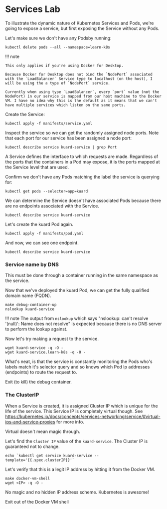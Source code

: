 # Services Lab

To illustrate the dynamic nature of Kubernetes Services and Pods, we're going to expose a service, but first exposing the Service without any Pods.

Let's make sure we don't have any Podsby running:

    kubectl delete pods --all --namespace=learn-k8s

!!! note

    This only applies if you're using Docker for Desktop.
    
    Because Docker for Desktop does not bind the `NodePort` associated with the `LoadBalancer` Service type to localhost (on the host), I will be using the a type of `NodePort` service.

    Currently when using type `LoadBalancer`, every `port` value (not the NodePort) in our service is mapped from our host machine to the Docker VM. I have no idea why this is the default as it means that we can't have multiple services which listen on the same ports.

Create the Service:

    kubectl apply -f manifests/service.yaml

Inspect the service so we can get the randomly assigned node ports. Note that each port for our service has been assigned a node port:

    kubectl describe service kuard-service | grep Port

A Service defines the interface to which requests are made. Regardless of the ports that the containers in a Pod may expose, it is the ports mapped at the Service level that are used.

Confirm we don't have any Pods matching the label the service is querying for:

    kubectl get pods --selector=app=kuard

We can determine the Service doesn't have associated Pods because there are no endpoints associated with the Service.

    kubectl describe service kuard-service

Let's create the kuard Pod again.

    kubectl apply -f manifests/pod.yaml

And now, we can see one endpoint.

    kubectl describe service kuard-service

### Service name by DNS

This must be done through a container running in the same namespace as the service.

Now that we've deployed the kuard Pod, we can get the fully qualified domain name (FQDN).

    make debug-container-up
    nslookup kuard-service

!!! note
    The output from `nslookup` which says "nslookup: can't resolve '(null)': Name does not resolve" is expected because there is no DNS server to perform the lookup against.

Now let's try making a request to the service.

    wget kuard-service -q -O -
    wget kuard-service.learn-k8s -q -O -

What's neat, is that the service is constantly monitoring the Pods who's labels match it's selector query and so knows which Pod Ip addresses (endpoints) to route the request to.

Exit (to kill) the debug container.

### The ClusterIP

When a Service is created, it is assigned Cluster IP which is unique for the life of the service. This Service IP is completely virtual though. See https://kubernetes.io/docs/concepts/services-networking/service/#virtual-ips-and-service-proxies for more info.

Virtual doesn't mean magic through.

Let's find the `Cluster IP` value of the `kuard-service`. The Cluster IP is guaranteed not to change.

    echo `kubectl get service kuard-service --template='{{.spec.clusterIP}}'`
    
    
Let's verify that this is a legit IP address by hitting it from the Docker VM.

    make docker-vm-shell
    wget <IP> -q -O -

No magic and no hidden IP address scheme. Kubernetes is awesome!

Exit out of the Docker VM shell

<!-- TODO
 - Creating a Service alias to point to external services (e.g. PostgreSQL instance) outside of the cluster.
 - Ambassador. 
>
